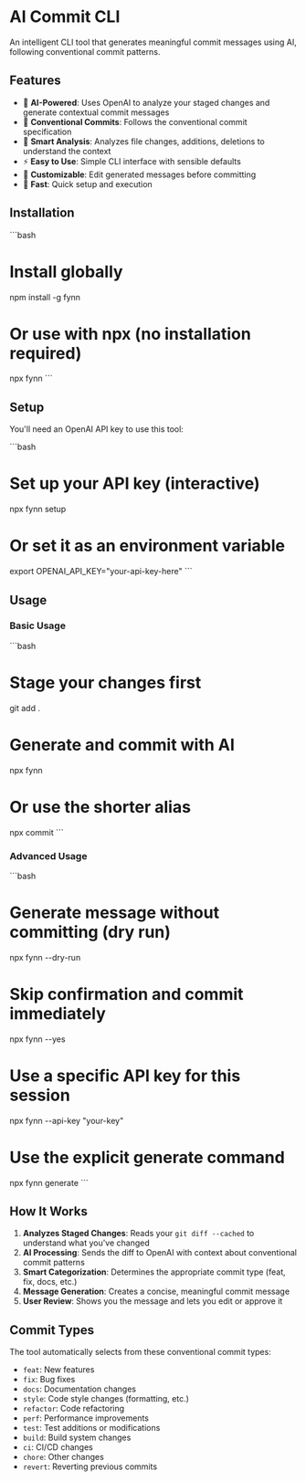 # AI Commit CLI

An intelligent CLI tool that generates meaningful commit messages using AI, following conventional commit patterns.

## Features

- 🤖 **AI-Powered**: Uses OpenAI to analyze your staged changes and generate contextual commit messages
- 📝 **Conventional Commits**: Follows the conventional commit specification
- 🎯 **Smart Analysis**: Analyzes file changes, additions, deletions to understand the context
- ⚡ **Easy to Use**: Simple CLI interface with sensible defaults
- 🔧 **Customizable**: Edit generated messages before committing
- 🚀 **Fast**: Quick setup and execution

## Installation

\`\`\`bash

# Install globally

npm install -g fynn

# Or use with npx (no installation required)

npx fynn
\`\`\`

## Setup

You'll need an OpenAI API key to use this tool:

\`\`\`bash

# Set up your API key (interactive)

npx fynn setup

# Or set it as an environment variable

export OPENAI_API_KEY="your-api-key-here"
\`\`\`

## Usage

### Basic Usage

\`\`\`bash

# Stage your changes first

git add .

# Generate and commit with AI

npx fynn

# Or use the shorter alias

npx commit
\`\`\`

### Advanced Usage

\`\`\`bash

# Generate message without committing (dry run)

npx fynn --dry-run

# Skip confirmation and commit immediately

npx fynn --yes

# Use a specific API key for this session

npx fynn --api-key "your-key"

# Use the explicit generate command

npx fynn generate
\`\`\`

## How It Works

1. **Analyzes Staged Changes**: Reads your `git diff --cached` to understand what you've changed
2. **AI Processing**: Sends the diff to OpenAI with context about conventional commit patterns
3. **Smart Categorization**: Determines the appropriate commit type (feat, fix, docs, etc.)
4. **Message Generation**: Creates a concise, meaningful commit message
5. **User Review**: Shows you the message and lets you edit or approve it

## Commit Types

The tool automatically selects from these conventional commit types:

- `feat`: New features
- `fix`: Bug fixes
- `docs`: Documentation changes
- `style`: Code style changes (formatting, etc.)
- `refactor`: Code refactoring
- `perf`: Performance improvements
- `test`: Test additions or modifications
- `build`: Build system changes
- `ci`: CI/CD changes
- `chore`: Other changes
- `revert`: Reverting previous commits
